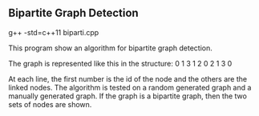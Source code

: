 ## Bipartite Graph Detection

g++ -std=c++11 biparti.cpp

This program show an algorithm for bipartite graph detection.

The graph is represented like this in the structure:
0 1 3
1 2 0
2 1
3 0

At each line, the first number is the id of the node and the others are the linked nodes.
The algorithm is tested on a random generated graph and a manually generated graph.
If the graph is a bipartite graph, then the two sets of nodes are shown.